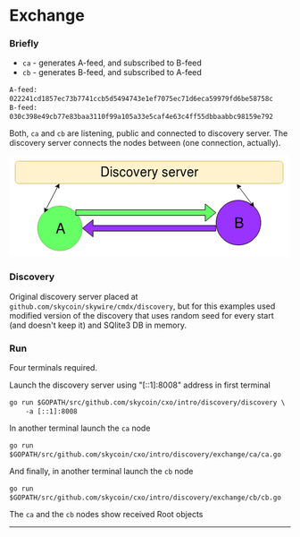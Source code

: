 Exchange
========


### Briefly

- `ca` - generates A-feed, and subscribed to B-feed
- `cb` - generates B-feed, and subscribed to A-feed

```
A-feed: 022241cd1857ec73b7741ccb5d5494743e1ef7075ec71d6eca59979fd6be58758c
B-feed: 030c398e49cb77e83baa3110f99a105a33e5caf4e63c4ff55dbbaabbc98159e792
```


Both, `ca` and `cb` are listening, public and connected to discovery server.
The discovery server connects the nodes between (one connection, actually).

![image](./discovery_exchange.png)

### Discovery

Original discovery server placed at `github.com/skycoin/skywire/cmdx/discovery`,
but for this examples used modified version of the discovery that uses
random seed for every start (and doesn't keep it) and SQlite3 DB in memory.

### Run

Four terminals required.

Launch the discovery server using "[::1]:8008" address in first terminal
```
go run $GOPATH/src/github.com/skycoin/cxo/intro/discovery/discovery \
    -a [::1]:8008
```

In another terminal launch the `ca` node
```
go run $GOPATH/src/github.com/skycoin/cxo/intro/discovery/exchange/ca/ca.go
```

And finally, in another terminal launch the `cb` node
```
go run $GOPATH/src/github.com/skycoin/cxo/intro/discovery/exchange/cb/cb.go
```


The `ca` and the `cb` nodes show received Root objects

---
